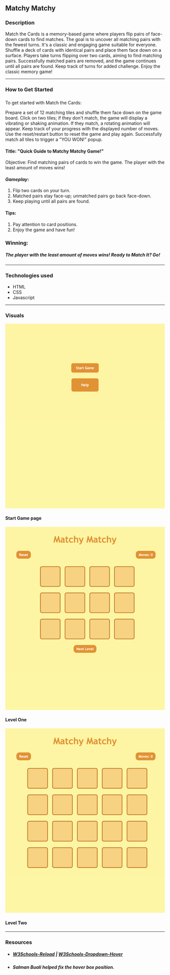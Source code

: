 ## Matchy Matchy

### **Description**

Match the Cards is a memory-based game where players flip pairs of face-down cards to find matches. The goal is to uncover all matching pairs with the fewest turns. It's a classic and engaging game suitable for everyone.
Shuffle a deck of cards with identical pairs and place them face down on a surface.
Players take turns flipping over two cards, aiming to find matching pairs.
Successfully matched pairs are removed, and the game continues until all pairs are found. Keep track of turns for added challenge. Enjoy the classic memory game!

---

### **How to Get Started**

#####

To get started with Match the Cards:

Prepare a set of 12 matching tiles and shuffle them face down on the game board.
Click on two tiles; if they don't match, the game will display a vibrating or shaking animation. If they match, a rotating animation will appear.
Keep track of your progress with the displayed number of moves.
Use the reset/restart button to reset the game and play again.
Successfully match all tiles to trigger a "YOU WON!" popup.

#### Title: "Quick Guide to Matchy Matchy Game!"

Objective:
Find matching pairs of cards to win the game. The player with the least amount of moves wins!

#### **_Gameplay_**:

1. Flip two cards on your turn.
2. Matched pairs stay face-up; unmatched pairs go back face-down.
3. Keep playing until all pairs are found.

#### Tips:

1. Pay attention to card positions.
2. Enjoy the game and have fun!

### Winning:

##### The player with the least amount of moves wins! Ready to Match It? Go!

---

### **Technologies used**

- HTML
- CSS
- Javascript

---

### **Visuals**

![Start Game](<Screen Shot 2024-01-24 at 4.55.59 PM.png>)

#### Start Game page

![Level 1](<Screen Shot 2024-01-24 at 7.44.29 PM.png>)

#### Level One

![Level 2](<Screen Shot 2024-01-24 at 3.57.52 PM.png>)

#### Level Two

---

### Resources

- ##### [W3Schools-Reload](https://www.w3schools.com/jsref/tryit.asp?filename=tryjsref_loc_reload) | [W3Schools-Dropdown-Hover](https://www.w3schools.com/css/tryit.asp?filename=trycss_dropdown_text)
- ##### Salman Buali helped fix the hover box position.
